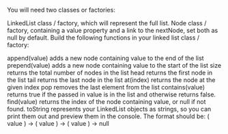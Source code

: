 You will need two classes or factories:

LinkedList class / factory, which will represent the full list.
Node class / factory, containing a value property and a link to the nextNode, set both as null by default.
Build the following functions in your linked list class / factory:

append(value) adds a new node containing value to the end of the list
prepend(value) adds a new node containing value to the start of the list
size returns the total number of nodes in the list
head returns the first node in the list
tail returns the last node in the list
at(index) returns the node at the given index
pop removes the last element from the list
contains(value) returns true if the passed in value is in the list and otherwise returns false.
find(value) returns the index of the node containing value, or null if not found.
toString represents your LinkedList objects as strings, so you can print them out and preview them in the console. The format should be: ( value ) -> ( value ) -> ( value ) -> null